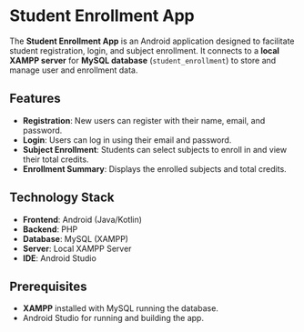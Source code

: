 
# Student Enrollment App
The **Student Enrollment App** is an Android application designed to facilitate student registration, login, and subject enrollment. It connects to a **local XAMPP server** for **MySQL database** (`student_enrollment`) to store and manage user and enrollment data.

## Features
- **Registration**: New users can register with their name, email, and password.
- **Login**: Users can log in using their email and password.
- **Subject Enrollment**: Students can select subjects to enroll in and view their total credits.
- **Enrollment Summary**: Displays the enrolled subjects and total credits.

## Technology Stack
- **Frontend**: Android (Java/Kotlin)
- **Backend**: PHP
- **Database**: MySQL (XAMPP)
- **Server**: Local XAMPP Server
- **IDE**: Android Studio

## Prerequisites
- **XAMPP** installed with MySQL running the database.
- Android Studio for running and building the app.

